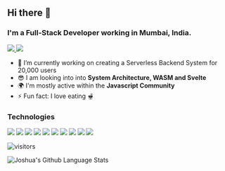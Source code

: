 ## Hi there 👋

### I'm a Full-Stack Developer working in Mumbai, India.
 
<p>
  <a href="https://www.linkedin.com/in/joshua-noronha" target="_blank">
    <img src="https://img.shields.io/badge/linkedin-%230077B5.svg?&style=for-the-badge&logo=linkedin&logoColor=white" />
  </a>
  <a href="https://portfolio.trialbycode.com/" target="_blank">
    <img src="https://img.shields.io/badge/portfolio-FF4500?logoColor=white&style=for-the-badge" />
  </a>
</p>

- 🔭 I’m currently working on creating a Serverless Backend System for 20,000 users 
- 😎 I am looking into into **System Architecture, WASM and Svelte**
- 🌍 I'm mostly active within the **Javascript Community**
- ⚡️ Fun fact: I love eating 🫕

### Technologies
<p>
  <img src="https://img.shields.io/badge/node.js%20-%2343853D.svg?&style=for-the-badge&logo=node.js&logoColor=white" />
  <img src="https://img.shields.io/badge/Azure-0089D6?logo=microsoft-azure&logoColor=white&style=for-the-badge" />
  <img src="https://img.shields.io/badge/angular%20-%23DD0031.svg?&style=for-the-badge&logo=angular&logoColor=white" />
  <img src="https://img.shields.io/badge/react%20-%2320232a.svg?&style=for-the-badge&logo=react&logoColor=%2361DAFB" />
  <img src="https://img.shields.io/badge/docker-0078D6?logo=docker&logoColor=white&style=for-the-badge" />
  <img src="https://img.shields.io/badge/bootstrap%20-%23563D7C.svg?&style=for-the-badge&logo=bootstrap&logoColor=white" />
  <img src="https://img.shields.io/badge/javascript-%23F7DF1E.svg?&style=for-the-badge&logo=javascript&logoColor=black" />
  <img src="https://img.shields.io/badge/MongoDB-%234ea94b.svg?&style=for-the-badge&logo=mongodb&logoColor=white" />
  <img src="https://img.shields.io/badge/SQL%20Server-%2307405e.svg?&style=for-the-badge&logo=microsoft&logoColor=white" />
  <img src="https://img.shields.io/badge/python-%233776AB.svg?&style=for-the-badge&logo=python&logoColor=white" />
</p>

![visitors](https://badges.pufler.dev/visits/joshuanoronha/joshuanoronha)

![Joshua's Github Language Stats](https://github-readme-stats.vercel.app/api/top-langs/?username=joshuanoronha&layout=compact&langs_count=8)


